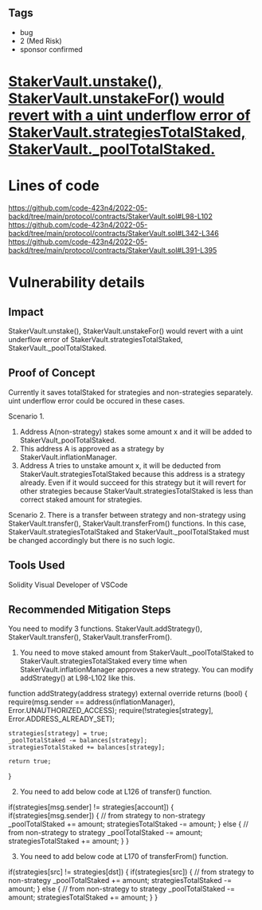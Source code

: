 ## Tags

- bug
- 2 (Med Risk)
- sponsor confirmed

# [StakerVault.unstake(), StakerVault.unstakeFor() would revert with a uint underflow error of StakerVault.strategiesTotalStaked, StakerVault._poolTotalStaked.](https://github.com/code-423n4/2022-05-backd-findings/issues/87) 

# Lines of code

https://github.com/code-423n4/2022-05-backd/tree/main/protocol/contracts/StakerVault.sol#L98-L102
https://github.com/code-423n4/2022-05-backd/tree/main/protocol/contracts/StakerVault.sol#L342-L346
https://github.com/code-423n4/2022-05-backd/tree/main/protocol/contracts/StakerVault.sol#L391-L395


# Vulnerability details

## Impact
StakerVault.unstake(), StakerVault.unstakeFor() would revert with a uint underflow error of StakerVault.strategiesTotalStaked, StakerVault._poolTotalStaked.

## Proof of Concept
Currently it saves totalStaked for strategies and non-strategies separately.
uint underflow error could be occured in these cases.

Scenario 1.
1. Address A(non-strategy) stakes some amount x and it will be added to StakerVault_poolTotalStaked.
2. This address A is approved as a strategy by StakerVault.inflationManager.
3. Address A tries to unstake amount x, it will be deducted from StakerVault.strategiesTotalStaked because this address is a strategy already.
Even if it would succeed for this strategy but it will revert for other strategies because StakerVault.strategiesTotalStaked is less than correct staked amount for strategies.

Scenario 2.
There is a transfer between strategy and non-strategy using StakerVault.transfer(), StakerVault.transferFrom() functions.
In this case, StakerVault.strategiesTotalStaked and StakerVault._poolTotalStaked must be changed accordingly but there is no such logic.

## Tools Used
Solidity Visual Developer of VSCode

## Recommended Mitigation Steps
You need to modify 3 functions. StakerVault.addStrategy(), StakerVault.transfer(), StakerVault.transferFrom().

1. You need to move staked amount from StakerVault._poolTotalStaked to StakerVault.strategiesTotalStaked every time when StakerVault.inflationManager approves a new strategy.
You can modify addStrategy() at L98-L102 like this.

function addStrategy(address strategy) external override returns (bool) {
    require(msg.sender == address(inflationManager), Error.UNAUTHORIZED_ACCESS);
    require(!strategies[strategy], Error.ADDRESS_ALREADY_SET);

    strategies[strategy] = true;
    _poolTotalStaked -= balances[strategy];
    strategiesTotalStaked += balances[strategy];

    return true;
}

2. You need to add below code at L126 of transfer() function.

if(strategies[msg.sender] != strategies[account]) {
    if(strategies[msg.sender]) { // from strategy to non-strategy
        _poolTotalStaked += amount;
        strategiesTotalStaked -= amount;
    }
    else { // from non-strategy to strategy
        _poolTotalStaked -= amount;
        strategiesTotalStaked += amount;
    }
}

3. You need to add below code at L170 of transferFrom() function.

if(strategies[src] != strategies[dst]) {
    if(strategies[src]) { // from strategy to non-strategy
        _poolTotalStaked += amount;
        strategiesTotalStaked -= amount;
    }
    else { // from non-strategy to strategy
        _poolTotalStaked -= amount;
        strategiesTotalStaked += amount;
    }
}

